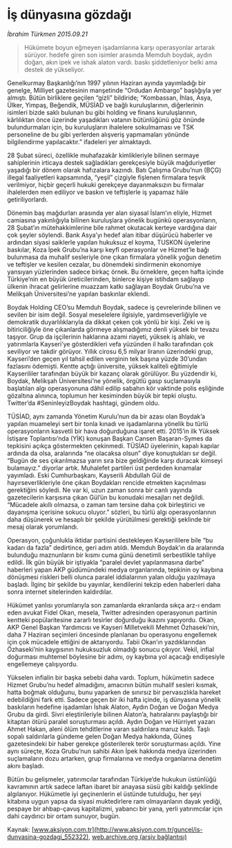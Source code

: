 # İş dünyasına gözdağı

*İbrahim Türkmen 2015.09.21*

<div class="pNewsDetailMainContent ctx_content" itemprop="articleBody">
 <blockquote>
  <p>
   Hükümete boyun eğmeyen işadamlarına karşı operasyonlar artarak sürüyor. hedefe giren son isimler arasında Memduh boydak, aydın doğan, akın ipek ve ishak alaton vardı. baskı şiddetleniyor belki ama destek de yükseliyor.
  </p>
 </blockquote>
 <p>
  Genelkurmay Başkanlığı’nın 1997 yılının Haziran ayında yayımladığı bir genelge, Milliyet gazetesinin manşetinde “Ordudan Ambargo” başlığıyla yer almıştı. Bütün birliklere geçilen “gizli” bildiride; “Kombassan, İhlas, Asya, Ülker, Yimpaş, Beğendik, MÜSİAD ve bağlı kuruluşlarının, diğerlerinin isimleri bizde saklı bulunan bu gibi holding ve finans kuruluşlarının, kârlılıktan önce üzerinde yaşadıkları vatanın bütünlüğünü göz önünde bulundurmaları için, bu kuruluşların ihalelere sokulmaması ve TSK personeline de bu gibi yerlerden alışveriş yapmamaları yönünde bilgilendirme yapılacaktır.” ifadeleri yer almaktaydı.
 </p>
 <p>
  28 Şubat süreci, özellikle muhafazakâr kimlikleriyle bilinen sermaye sahiplerinin irticaya destek sağladıkları gerekçesiyle büyük mağduriyetler yaşadığı bir dönem olarak hafızalara kazındı. Batı Çalışma Grubu’nun (BÇG) illegal faaliyetleri kapsamında, “yeşil” çizgiyle fişlenen firmalara teşvik verilmiyor, hiçbir geçerli hukuki gerekçeye dayanmaksızın bu firmalar ihalelerden men ediliyor ve baskın ve teftişlerle iş yapamaz hâle getiriliyorlardı.
 </p>
 <p>
  Dönemin baş mağdurları arasında yer alan siyasal İslam’ın eliyle, Hizmet camiasına yakınlığıyla bilinen kuruluşlara yönelik bugünkü operasyonların, 28 Şubat’ın mütehakkimlerine bile rahmet okutacak kerteye vardığına dair çok şeyler söylendi. Bank Asya’yı hedef alan itibar düşürücü haberler ve ardından siyasi saiklerle yapılan hukuksuz el koyma, TUSKON üyelerine baskılar, Koza İpek Grubu’na karşı keyfî operasyonlar ve Hizmet’le bağı bulunmasa da muhalif sesleriyle öne çıkan firmalara yönelik yoğun denetim ve teftişler ve kesilen cezalar, bu dönemdeki sindirmenin ekonomiye yansıyan yüzlerinden sadece birkaç örnek. Bu örneklere, geçen hafta içinde Türkiye’nin en büyük üreticilerinden, binlerce kişiye istihdam sağlayıp ülkenin ihracat gelirlerine muazzam katkı sağlayan Boydak Grubu’na ve Melikşah Üniversitesi’ne yapılan baskınlar eklendi.
 </p>
 <p>
  Boydak Holding CEO’su Memduh Boydak, sadece iş çevrelerinde bilinen ve sevilen bir isim değil. Sosyal meselelere ilgisiyle, yardımseverliğiyle ve demokratik duyarlılıklarıyla da dikkat çeken çok yönlü bir kişi. Zeki ve iş bitiriciliğiyle öne çıkanlarda görmeye alışmadığımız denli yüksek bir tevazu taşıyor. Grup da işçilerinin haklarına azami riayeti, yüksek iş ahlakı, ve yatırımlarla Kayseri’ye gösterdikleri vefa yüzünden il halkı tarafından çok seviliyor ve takdir görüyor. Yıllık cirosu 6,5 milyar liranın üzerindeki grup, Kayseri’den geçen yıl tahsil edilen verginin tek başına yüzde 30’undan fazlasını ödemişti. Kentte açtığı üniversite, yüksek kaliteli eğitimiyle Kayserililer tarafından büyük bir kazanç olarak görülüyor. Bu yüzdendir ki, Boydak, Melikşah Üniversitesi’ne yönelik, örgütlü gasp suçlamasıyla başlatılan algı operasyonuna dâhil edilip sabahın kör vaktinde polis eşliğinde gözaltına alınınca, toplumun her kesiminden büyük bir tepki oluştu. Twitter’da #SeninleyizBoydak hashtagi, gündem oldu.
 </p>
 <p>
  TÜSİAD, aynı zamanda Yönetim Kurulu’nun da bir azası olan Boydak’a yapılan muameleyi sert bir tonla kınadı ve işadamlarına yönelik bu türlü operasyonların kasvetli bir hava doğurduğuna işaret etti. 2015’in ilk Yüksek İstişare Toplantısı’nda (YİK) konuşan Başkan Cansen Başaran-Symes da tepkisini açıkça göstermekten çekinmedi. TÜSİAD üyelerinin, kapalı kapılar ardında da olsa, aralarında “ne olacaksa olsun” diye konuştukları sır değil. “Bugün de ses çıkarılmazsa yarın sıra bize geldiğinde karşı duracak kimseyi bulamayız.” diyorlar artık. Muhalefet partileri üst perdeden kınamalar yayımladı. Eski Cumhurbaşkanı, Kayserili Abdullah Gül de hayırseverlikleriyle öne çıkan Boydakları rencide etmekten kaçınılması gerektiğini söyledi. Ne var ki, uzun zaman sonra bir canlı yayında gazetecilerin karşısına çıkan Gül’ün bu konudaki mesajları net değildi. “Mücadele akıllı olmazsa, o zaman tam tersine daha çok birleştirici ve dayanışma içerisine sokucu oluyor.” sözleri, bu türlü algı operasyonlarının daha düşünerek ve hesaplı bir şekilde yürütülmesi gerektiği şeklinde bir mesaj olarak yorumlandı.
 </p>
 <p>
  Operasyon, çoğunlukla iktidar partisini destekleyen Kayserililere bile “bu kadarı da fazla” dedirtince, geri adım atıldı. Memduh Boydak’ın da aralarında bulunduğu maznunların bir kısmı cuma günü denetimli serbestlikle tahliye edildi. İlk gün büyük bir iştiyakla “paralel devlet yapılanmasına darbe” haberleri yapan AKP güdümündeki medya organlarında, tepkinin oy kaybına dönüşmesi riskleri belli olunca paralel iddialarının yalan olduğu yazılmaya başladı. İlginç bir şekilde bu yayınlar, kendilerini tekzip eden haberleri daha sonra internet sitelerinden kaldırdılar.
 </p>
 <p>
  Hükümet yanlısı yorumlarıyla son zamanlarda ekranlarda sıkça arz-ı endam eden avukat Fidel Okan, mesela, Twitter adresinden operasyonun partinin kentteki popülaritesine zararlı tesirler doğurduğu ikazını yapıyordu. Okan, AKP Genel Başkan Yardımcısı ve Kayseri Milletvekili Mehmet Özhaseki’nin, daha 7 Haziran seçimleri öncesinde planlanan bu operasyonu engellemek için çok mücadele ettiğini de aktarıyordu. Tabii Okan’ın yazdıklarından Özhaseki’nin kaygısının hukuksuzluk olmadığı sonucu çıkıyor. Vekil, infial doğurması muhtemel böylesine bir adımı, oy kaybına yol açacağı endişesiyle engellemeye çalışıyordu.
 </p>
 <p>
  Yükselen infialin bir başka sebebi daha vardı. Toplum, hükümetin sadece Hizmet Grubu’nu hedef almadığını, amacının bütün muhalif sesleri kısmak, hatta boğmak olduğunu, bunu yaparken de sınırsız bir pervasızlıkla hareket edebildiğini fark etti. Sadece geçen bir iki hafta içinde, iş dünyasına yönelik baskıların hedefine işadamları İshak Alaton, Aydın Doğan ve Doğan Medya Grubu da girdi. Sivri eleştirileriyle bilinen Alaton’a, hatıralarını paylaştığı bir kitaptan ötürü paralel soruşturması açıldı. Aydın Doğan ve Hürriyet yazarı Ahmet Hakan, aleni ölüm tehditlerine varan saldırılara maruz kaldı. Taşlı sopalı saldırılarla gündeme gelen Doğan Medya hakkında, Güneş gazetesindeki bir haber gerekçe gösterilerek terör soruşturması açıldı. Yine aynı süreçte, Koza Grubu’nun sahibi Akın İpek hakkında medya üzerinden suçlamaların dozu artarken, grup firmalarına ve medya organlarına denetim akını başladı.
 </p>
 <p>
  Bütün bu gelişmeler, yatırımcılar tarafından Türkiye’de hukukun üstünlüğü kavramının artık sadece laftan ibaret bir anayasa süsü gibi kaldığı şeklinde algılanıyor. Hükümetle iyi geçinenlerin el üstünde tutulduğu, her şeyi kitabına uygun yapsa da siyasi muktedirlere ram olmayanların dayak yediği, pespaye bir ahbap-çavuş kapitalizmi, yabancı bir yana, yerli yatırımcılar için dahi caydırıcı bir ortam sunuyor, bugün.
 </p>
</div>


Kaynak: [www.aksiyon.com.tr](http://www.aksiyon.com.tr/guncel/is-dunyasina-gozdagi_552322), [web.archive.org (arşiv bağlantısı)](http://web.archive.org/web/20160109203410/http://www.aksiyon.com.tr/guncel/is-dunyasina-gozdagi_552322)
